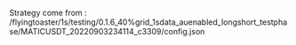 Strategy come from : /flyingtoaster/1s/testing/0.1.6_40%grid_1sdata_auenabled_longshort_testphase/MATICUSDT_20220903234114_c3309/config.json
